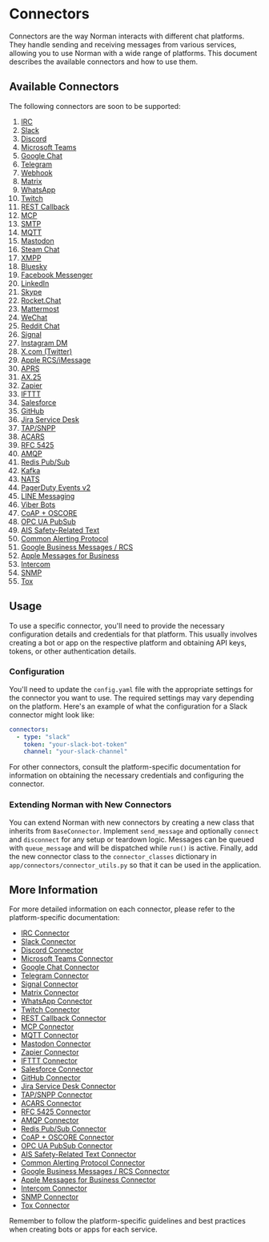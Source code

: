 # Connectors

Connectors are the way Norman interacts with different chat platforms. They handle sending and receiving messages from various services, allowing you to use Norman with a wide range of platforms. This document describes the available connectors and how to use them.

## Available Connectors

The following connectors are soon to be supported:


1. [IRC](./connectors/irc.md)
2. [Slack](./connectors/slack.md)
3. [Discord](./connectors/discord.md)
4. [Microsoft Teams](./connectors/teams.md)
5. [Google Chat](./connectors/googlechat.md)
6. [Telegram](./connectors/telegram.md)
7. [Webhook](./connectors/webhook.md)
8. [Matrix](./connectors/matrix.md)
9. [WhatsApp](./connectors/whatsapp.md)
10. [Twitch](./connectors/twitch.md)
11. [REST Callback](./connectors/rest_callback.md)
12. [MCP](./connectors/mcp.md)
13. [SMTP](./connectors/smtp.md)
14. [MQTT](./connectors/mqtt.md)
15. [Mastodon](./connectors/mastodon.md)
16. [Steam Chat](./connectors/steam_chat.md)
17. [XMPP](./connectors/xmpp.md)
18. [Bluesky](./connectors/bluesky.md)
19. [Facebook Messenger](./connectors/facebook_messenger.md)
20. [LinkedIn](./connectors/linkedin.md)
21. [Skype](./connectors/skype.md)
22. [Rocket.Chat](./connectors/rocketchat.md)
23. [Mattermost](./connectors/mattermost.md)
24. [WeChat](./connectors/wechat.md)
25. [Reddit Chat](./connectors/reddit_chat.md)
26. [Signal](./connectors/signal.md)
27. [Instagram DM](./connectors/instagram_dm.md)
28. [X.com (Twitter)](./connectors/twitter.md)
29. [Apple RCS/iMessage](./connectors/imessage.md)
30. [APRS](./connectors/aprs.md)
31. [AX.25](./connectors/ax25.md)
32. [Zapier](./connectors/zapier.md)
33. [IFTTT](./connectors/ifttt.md)
34. [Salesforce](./connectors/salesforce.md)
35. [GitHub](./connectors/github.md)
36. [Jira Service Desk](./connectors/jira_service_desk.md)
37. [TAP/SNPP](./connectors/tap_snpp.md)
38. [ACARS](./connectors/acars.md)
39. [RFC 5425](./connectors/rfc5425.md)
40. [AMQP](./connectors/amqp.md)
41. [Redis Pub/Sub](./connectors/redis_pubsub.md)
42. [Kafka](./connectors/kafka.md)
43. [NATS](./connectors/nats.md)
44. [PagerDuty Events v2](./connectors/pagerduty.md)
45. [LINE Messaging](./connectors/line.md)
46. [Viber Bots](./connectors/viber.md)
47. [CoAP + OSCORE](./connectors/coap_oscore.md)
48. [OPC UA PubSub](./connectors/opcua_pubsub.md)
49. [AIS Safety-Related Text](./connectors/ais_safety_text.md)
50. [Common Alerting Protocol](./connectors/cap.md)
51. [Google Business Messages / RCS](./connectors/google_business_rcs.md)
52. [Apple Messages for Business](./connectors/apple_messages_business.md)
53. [Intercom](./connectors/intercom.md)
54. [SNMP](./connectors/snmp.md)
55. [Tox](./connectors/tox.md)


## Usage

To use a specific connector, you'll need to provide the necessary configuration details and credentials for that platform. This usually involves creating a bot or app on the respective platform and obtaining API keys, tokens, or other authentication details.

### Configuration

You'll need to update the `config.yaml` file with the appropriate settings for the connector you want to use. The required settings may vary depending on the platform. Here's an example of what the configuration for a Slack connector might look like:

```yaml
connectors:
  - type: "slack"
    token: "your-slack-bot-token"
    channel: "your-slack-channel"
```

For other connectors, consult the platform-specific documentation for information on obtaining the necessary credentials and configuring the connector.

### Extending Norman with New Connectors

You can extend Norman with new connectors by creating a new class that inherits from `BaseConnector`. Implement `send_message` and optionally `connect` and `disconnect` for any setup or teardown logic. Messages can be queued with `queue_message` and will be dispatched while `run()` is active. Finally, add the new connector class to the `connector_classes` dictionary in `app/connectors/connector_utils.py` so that it can be used in the application.

## More Information

For more detailed information on each connector, please refer to the platform-specific documentation:

- [IRC Connector](./connectors/irc.md)
- [Slack Connector](./connectors/slack.md)
- [Discord Connector](./connectors/discord.md)
- [Microsoft Teams Connector](./connectors/teams.md)
- [Google Chat Connector](./connectors/googlechat.md)
- [Telegram Connector](./connectors/telegram.md)
- [Signal Connector](./connectors/signal.md)
- [Matrix Connector](./connectors/matrix.md)
- [WhatsApp Connector](./connectors/whatsapp.md)
- [Twitch Connector](./connectors/twitch.md)
- [REST Callback Connector](./connectors/rest_callback.md)
- [MCP Connector](./connectors/mcp.md)
- [MQTT Connector](./connectors/mqtt.md)
- [Mastodon Connector](./connectors/mastodon.md)
- [Zapier Connector](./connectors/zapier.md)
- [IFTTT Connector](./connectors/ifttt.md)
- [Salesforce Connector](./connectors/salesforce.md)
- [GitHub Connector](./connectors/github.md)
- [Jira Service Desk Connector](./connectors/jira_service_desk.md)
- [TAP/SNPP Connector](./connectors/tap_snpp.md)
- [ACARS Connector](./connectors/acars.md)
- [RFC 5425 Connector](./connectors/rfc5425.md)
- [AMQP Connector](./connectors/amqp.md)
- [Redis Pub/Sub Connector](./connectors/redis_pubsub.md)
- [CoAP + OSCORE Connector](./connectors/coap_oscore.md)
- [OPC UA PubSub Connector](./connectors/opcua_pubsub.md)
- [AIS Safety-Related Text Connector](./connectors/ais_safety_text.md)
- [Common Alerting Protocol Connector](./connectors/cap.md)
- [Google Business Messages / RCS Connector](./connectors/google_business_rcs.md)
- [Apple Messages for Business Connector](./connectors/apple_messages_business.md)
- [Intercom Connector](./connectors/intercom.md)
- [SNMP Connector](./connectors/snmp.md)
- [Tox Connector](./connectors/tox.md)

Remember to follow the platform-specific guidelines and best practices when creating bots or apps for each service.
